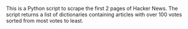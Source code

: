 This is a Python script to scrape the first 2 pages of Hacker News. The script returns a list of dictionaries containing articles with over 100 votes sorted from most votes to least. 